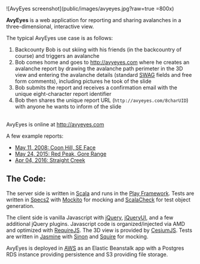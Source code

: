 ![AvyEyes screenshot](public/images/avyeyes.jpg?raw=true =800x)

**AvyEyes** is a web application for reporting and sharing avalanches in a three-dimensional, interactive view. 

The typical AvyEyes use case is as follows:

1. Backcounty Bob is out skiing with his friends (in the backcountry of course) and triggers an avalanche
2. Bob comes home and goes to http://avyeyes.com where he creates an avalanche report by drawing the avalanche path perimeter in the 3D view and entering the avalanche details (standard [SWAG](http://www.americanavalancheassociation.org/swag/) fields and free form comments), including pictures he took of the slide
3. Bob submits the report and receives a confirmation email with the unique eight-character report identifier
4. Bob then shares the unique report URL (`http://avyeyes.com/8charUID`) with anyone he wants to inform of the slide

<br/>AvyEyes is online at http://avyeyes.com

A few example reports:

- [May 11, 2008: Coon Hill, SE Face](http://avyeyes.com/vsik4e4n)
- [May 24, 2015: Red Peak, Gore Range](http://avyeyes.com/ktqfgc3h)
- [Apr 04, 2016: Straight Creek](http://avyeyes.com/u60ektle)

## The Code:

The server side is written in [Scala](http://www.scala-lang.org/) and runs in the [Play Framework](https://www.playframework.com/). Tests are written in [Specs2](http://etorreborre.github.io/specs2/) with [Mockito](http://site.mockito.org/) for mocking and [ScalaCheck](http://www.scalacheck.org/) for test object generation.

The client side is vanilla Javascript with [jQuery](https://jquery.com/), [jQueryUI](https://jqueryui.com/), and a few additional jQuery plugins. Javascript code is organized/injected via AMD and optimized with [RequireJS](http://requirejs.org/). The 3D view is provided by [CesiumJS](http://cesiumjs.org/). Tests are written in [Jasmine](https://jasmine.github.io/) with [Sinon](http://sinonjs.org/) and [Squire](https://github.com/iammerrick/Squire.js/) for mocking.

AvyEyes is deployed in [AWS](https://aws.amazon.com/) as an Elastic Beanstalk app with a Postgres RDS instance providing persistence and S3 providing file storage.